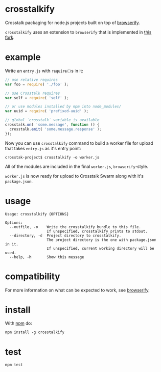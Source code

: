 crosstalkify
============

Crosstalk packaging for node.js projects built on top of [browserify](https://github.com/substack/node-browserify).

`crosstalkify` uses an extension to `browserify` that is implemented in [this fork](https://github.com/tristanls/node-browserify).

example
=======

Write an `entry.js` with `require()`s in it:

```javascript
// use relative requires
var foo = require( './foo' );

// use Crosstalk requires
var self = require( 'self' );

// or use modules installed by npm into node_modules/
var uuid = require( 'prefixed-uuid' );

// global `crosstalk` variable is available
crosstalk.on( 'some.message', function () {
  crosstalk.emit( 'some.message.response' );
});
```

Now you can use `crosstalkify` command to build a worker file for upload that takes `entry.js` as it's entry point:

```
crosstak-project$ crosstalkify -o worker.js
```

All of the modules are included in the final `worker.js`, `browserify`-style.

`worker.js` is now ready for upload to Crosstalk Swarm along with it's `package.json`.

usage
=====

```
Usage: crosstalkify {OPTIONS}

Options:
  --outfile, -o    Write the crosstalkify bundle to this file.
                   If unspecified, crosstalkify prints to stdout.               
  --directory, -d  Project directory to crosstalkify.
                   The project directory is the one with package.json in it.
                   If unspecified, current working directory will be used.      
  --help, -h       Show this message    

```

compatibility
=============

For more information on what can be expected to work, see [browserify](https://github.com/substack/node-browserify).

install
=======

With [npm](http://npmjs.org) do:

```
npm install -g crosstalkify
```

test
====

```
npm test
```